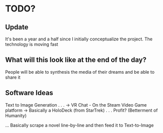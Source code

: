 # TODO?

## Update

It's been a year and a half since I initially conceptualize the project.
The technology is moving fast

## What will this look like at the end of the day?

People will be able to synthesis the media of their dreams and be able to share it

## Software Ideas

Text to Image Generation
.
.
.
-> VR Chat - On the Steam Video Game platform
-> Basically a HoloDeck (from StarTrek)
.
.
.
Profit?
(Betterment of Humanity)

...
Basically scrape a novel line-by-line and then feed it to Text-to-Image